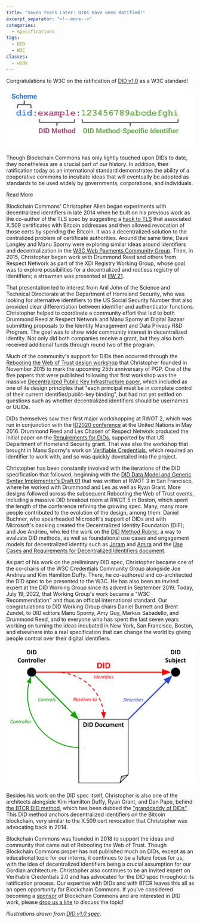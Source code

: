 ```yaml
---
title: "Seven Years Later: DIDs Have Been Ratified!"
excerpt_separator: "<!--more-->"
categories:
  - Specifications
tags:
  - DID
  - W3C
classes:
  - wide
---
```

Congratulations to W3C on the ratification of [DID v1.0](https://www.w3.org/TR/did-core/) as a W3C standard!

![](/images/did-image-1.svg)

Though Blockchain Commons has only lightly touched upon DIDs to date, they nonetheless are a crucial part of our history. In addition, their ratification today as an international standard demonstrates the ability of a cooperative commons to incubate ideas that will eventually be adopted as standards to be used widely by governments, corporations, and individuals.

<div class="bold--excerpt--node">Read More</div>

<!--more-->

Blockchain Commons' Christopher Allen began experiments with decentralized identifiers in late 2014 when he built on his previous work as the co-author of the TLS spec by suggesting a [hack to TLS](https://github.com/ChristopherA/revocable-self-signed-tls-certificates-hack) that associated X.509 certificates with Bitcoin addresses and then allowed revocation of those certs by spending the Bitcoin. It was a decentralized solution to the centralized problem of certificate authorities. Around the same time, Dave Longley and Manu Sporny were exploring similar ideas around identifiers and decentralization in the [W3C Web Payments Community Group](https://web-payments.org/minutes/2014-05-07/). Then, in 2015, Christopher began work with Drummond Reed and others from Respect Network as part of the XDI Registry Working Group, whose goal was to explore possibilities for a decentralized and rootless registry of identifiers; a strawman was presented at [IIW 21](https://iiw.idcommons.net/A_Registry_Directory_~_based_on_BLOCKCHAIN_that_is_ROOTless_%26_NOT_Centralized).

That presentation led to interest from Anil John of the Science and Technical Directorate at the Department of Homeland Security, who was looking for alternative identifiers to the US Social Security Number that also provided clear differentiation between identifier and authenticator functions. Christopher helped to coordinate a community effort that led to both Drummond Reed at Respect Network and Manu Sporny at Digital Bazaar submitting proposals to the Identity Management and Data Privacy R&D Program. The goal was to show wide community interest in decentralized identity. Not only did both companies receive a grant, but they also both received additional funds through round two of the program.

Much of the community's support for DIDs then occurred through the [Rebooting the Web of Trust design workshop](https://www.weboftrust.info/) that Christopher founded in November 2015 to mark the upcoming 25th anniversary of PGP. One of the five papers that were published following that first workshop was the massive [Decentralized Public Key Infrastructure paper](https://github.com/WebOfTrustInfo/rwot1-sf/blob/master/final-documents/dpki.pdf), which included as one of its design principles that "each principal must be in complete control of their current identifier/public-key binding", but had not yet settled on questions such as whether decentralized identifiers should be usernames or UUIDs.

DIDs themselves saw their first major workshopping at RWOT 2, which was run in conjunction with the [ID2020 conference](https://medium.com/id2020/id2020-holds-inaugural-summit-at-the-united-nations-7112014add5e) at the United Nations in May 2016. Drummond Reed and Les Chasen of Respect Network produced the initial paper on the [Requirements for DIDs](https://github.com/WebOfTrustInfo/rwot2-id2020/blob/master/final-documents/requirements-for-dids.pdf), supported by that US Department of Homeland Security grant. That was also the workshop that brought in Manu Sporny's work on [Verifiable Credentials](https://www.w3.org/TR/vc-data-model/), which required an identifier to work with, and so was quickly dovetailed into the project.

Christopher has been constantly involved with the iterations of the DID specification that followed, beginning with the [DID Data Model and Generic Syntax Implementer's Draft 01](https://github.com/WebOfTrustInfo/rwot3-sf/blob/master/final-documents/did-implementer-draft-10.pdf) that was written at RWOT 3 in San Francisco, where he worked with Drummond and Les as well as Ryan Grant. More designs followed across the subsequent Rebooting the Web of Trust events, including a massive DID breakout room at RWOT 5 in Boston, which spent the length of the conference refining the growing spec. Many, many more people contributed to the evolution of the design, among them: Daniel Buchner, who spearheaded Microsoft's support of DIDs and with Microsoft's backing created the Decentralized Identity Foundation (DIF); and Joe Andrieu, who led the work on the [DID Method Rubric](https://www.w3.org/TR/did-rubric/), a way to evaluate DID methods, as well as foundational use cases and engagement models for decentralized identity such as [Joram](https://github.com/WebOfTrustInfo/rwot3-sf/blob/master/final-documents/joram-engagement-model.pdf) and [Amira](https://github.com/WebOfTrustInfo/rwot5-boston/blob/master/final-documents/amira.pdf) and the [Use Cases and Requirements for Decentralized Identifiers document](https://www.w3.org/TR/did-use-cases/).

As part of his work on the preliminary DID spec, Christopher became one of the co-chairs of the W3C Credentials Community Group alongside Joe Andrieu and Kim Hamilton Duffy. There, he co-authored and co-architected the DID spec to be presented to the W3C. He has also been an invited expert at the DID Working Group since its advent in September 2019. Today, July 19, 2022, that Working Group's work became a "W3C Recommendation" and thus an official international standard. Our congratulations to DID Working Group chairs Daniel Burnett and Brent Zundel, to DID editors Manu Sporny, Amy Guy, Markus Sabadello, and Drummond Reed, and to everyone who has spent the last seven years working on turning the ideas incubated in New York, San Francisco, Boston, and elsewhere into a real specification that can change the world by giving people control over their digital identifiers.

![](/images/did-image-2.svg)

Besides his work on the DID spec itself, Christopher is also one of the architects alongside Kim Hamilton Duffy, Ryan Grant, and Dan Pape, behind [the BTCR DID method](https://w3c-ccg.github.io/didm-btcr/), which has been dubbed the ["granddaddy of DIDs"](https://the-rubric.castos.com/podcasts/23899/episodes/the-granddaddy-of-dids-didbtcr). This DID method anchors decentralized identifiers on the Bitcoin blockchain, very similar to the X.509 cert revocation that Christopher was advocating back in 2014.

Blockchain Commons was founded in 2018 to support the ideas and community that came out of Rebooting the Web of Trust. Though Blockchain Commons proper has not published much on DIDs, except as an educational topic for our interns, it continues to be a future focus for us, with the idea of decentralized identifiers being a crucial assumption for our Gordian architecture. Christopher also continues to be an invited expert on Verifiable Credentials 2.0 and has advocated for the DID spec throughout its ratification process. Our expertise with DIDs and with BTCR leaves this all as an open opportunity for Blockchain Commons. If you've considered becoming a [sponsor](https://github.com/sponsors/BlockchainCommons) of Blockchain Commons and are interested in DID work, please [drop us a line](mailto:team@blockchaincommons.com) to discuss the topic!

_Illustrations drawn from [DID v1.0 spec](https://www.w3.org/TR/did-core/)._
